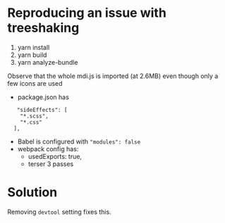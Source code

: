 # Reproducing an issue with treeshaking

1. yarn install
2. yarn build
3. yarn analyze-bundle

Observe that the whole mdi.js is imported (at 2.6MB) even though only a few icons are used


- package.json has
```
   "sideEffects": [
    "*.scss",
    "*.css"
  ],
```
- Babel is configured with `"modules": false`
- webpack config has:
  - usedExports: true,
  - terser 3 passes


# Solution

Removing `devtool` setting fixes this.
